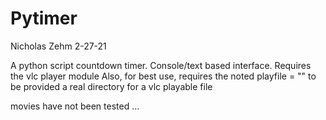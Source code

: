 # Pytimer
Nicholas Zehm
2-27-21

A python script countdown timer. Console/text based interface.
Requires the vlc player module
Also, for best use, requires the noted 
playfile = ""
to be provided a real directory for a vlc playable file

movies have not been tested ...
